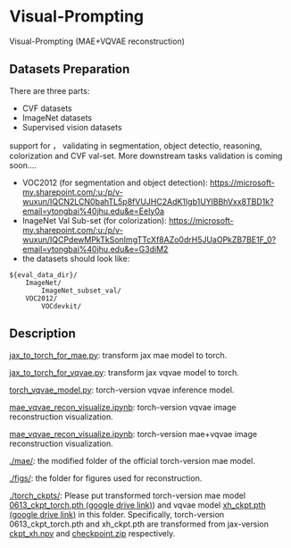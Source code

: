# Visual-Prompting
Visual-Prompting (MAE+VQVAE reconstruction)

## Datasets Preparation
There are three parts:
* CVF datasets
* ImageNet datasets
* Supervised vision datasets

support for ， validating in segmentation, object detectio, reasoning, colorization and CVF val-set. More downstream tasks validation is coming soon.... 
* VOC2012 (for segmentation and object detection): https://microsoft-my.sharepoint.com/:u:/p/v-wuxun/IQCN2LCN0bahTL5p8fVUJHC2AdK1Igb1UYlBBhVxx8TBD1k?email=ytongbai%40jhu.edu&e=EeIy0a
* InageNet Val Sub-set (for colorization): https://microsoft-my.sharepoint.com/:u:/p/v-wuxun/IQCPdewMPkTkSonImgTTcXf8AZo0drH5JUaOPkZB7BE1F_0?email=ytongbai%40jhu.edu&e=G3diM2
* the datasets should look like:
```
${eval_data_dir}/
    ImageNet/
        ImageNet_subset_val/
    VOC2012/
        VOCdevkit/
```
## Description

[jax_to_torch_for_mae.py](jax_to_torch_for_mae.py): transform jax mae model to torch.

[jax_to_torch_for_vqvae.py](jax_to_torch_for_vqvae.py): transform jax vqvae model to torch.

[torch_vqvae_model.py](torch_vqvae_model.py): torch-version vqvae inference model.

[mae_vqvae_recon_visualize.ipynb](mae_vqvae_recon_visualize.ipynb): torch-version vqvae image reconstruction visualization.

[mae_vqvae_recon_visualize.ipynb](mae_vqvae_recon_visualize.ipynb): torch-version mae+vqvae image reconstruction visualization.

[./mae/](./mae/): the modified folder of the official torch-version mae model.

[./figs/](./figs/): the folder for figures used for reconstruction.

[./torch_ckpts/](./torch_ckpts/): Please put transformed torch-version mae model [0613_ckpt_torch.pth (google drive link)](https://drive.google.com/file/d/18OKC86aKypcChjMSf6eglRyiAv4cxHZN/view?usp=sharing)) and vqvae model [xh_ckpt.pth (google drive link)](https://drive.google.com/file/d/1Z8Rua3E_WVBLIZ8bKI7-9ZQkqTHlBv7O/view?usp=sharing) in this folder. Specifically, torch-version 0613_ckpt_torch.pth and xh_ckpt.pth are transformed from jax-version [ckpt_xh.npy](https://livejohnshopkins-my.sharepoint.com/:u:/g/personal/ybai20_jh_edu/EXOe22D0z7VMkR75BwDcXxABXRs8eqPJ-mCDEEauIYxRDg?email=xxh11102019%40outlook.com&e=4%3aqhRDlo&at=9) and [checkpoint.zip](https://livejohnshopkins-my.sharepoint.com:443/:u:/g/personal/ybai20_jh_edu/EZZPDlPP639DsbwvofxXwloBY8YhFttRnJ4waPaUV9tbnA?email=xxh11102019%40outlook.com&e=4%3aoOaIvC&at=9) respectively.


